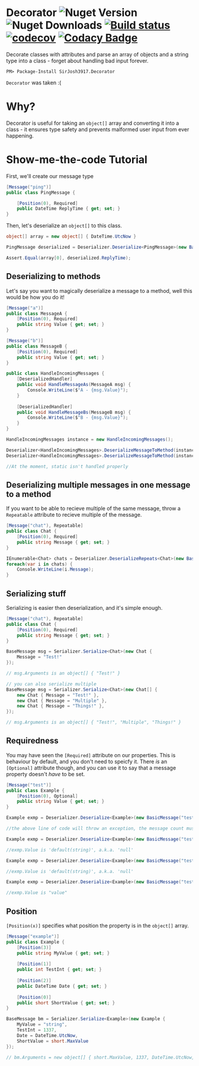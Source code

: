 # Decorator ![Nuget Version](https://img.shields.io/nuget/v/SirJosh3917.Decorator.svg) ![Nuget Downloads](https://img.shields.io/nuget/dt/SirJosh3917.Decorator.svg) [![Build status](https://ci.appveyor.com/api/projects/status/6ooio3rqlsbhs1q2?svg=true)](https://ci.appveyor.com/project/SirJosh3917/decorator) [![codecov](https://codecov.io/gh/SirJosh3917/Decorator/branch/master/graph/badge.svg)](https://codecov.io/gh/SirJosh3917/Decorator) [![Codacy Badge](https://api.codacy.com/project/badge/Grade/43061e7f10a04bfd8dd91f185fc1303a)](https://www.codacy.com/app/SirJosh3917/Decorator?utm_source=github.com&amp;utm_medium=referral&amp;utm_content=SirJosh3917/Decorator&amp;utm_campaign=Badge_Grade)
Decorate classes with attributes and parse an array of objects and a string type into a class - forget about handling bad input forever.

```
PM> Package-Install SirJosh3917.Decorator
```

`Decorator` was taken :(

# Why?
Decorator is useful for taking an `object[]` array and converting it into a class - it ensures type safety and prevents malformed user input from ever happening.

# Show-me-the-code Tutorial
First, we'll create our message type

```cs
[Message("ping")]
public class PingMessage {

    [Position(0), Required]
    public DateTime ReplyTime { get; set; }
}
```

Then, let's deserialize an `object[]` to this class.

```cs
object[] array = new object[] { DateTime.UtcNow }

PingMessage deserialized = Deserializer.Deserialize<PingMessage>(new BasicMessage("ping", array));

Assert.Equal(array[0], deserialized.ReplyTime);
```

## Deserializing to methods
Let's say you want to magically deserialize a message to a method, well this would be how you do it!

```cs
[Message("a")]
public class MessageA {
    [Position(0), Required]
    public string Value { get; set; }
}

[Message("b")]
public class MessageB {
    [Position(0), Required]
    public string Value { get; set; }
}

public class HandleIncomingMessages {
    [DeserializedHandler]
    public void HandleMessageAs(MessageA msg) {
        Console.WriteLine($"A - {msg.Value}");
    }
    
    [DeserializedHandler]
    public void HandleMessageBs(MessageB msg) {
        Console.WriteLine($"B - {msg.Value}");
    }
}

HandleIncomingMessages instance = new HandleIncomingMessages();

Deserializer<HandleIncomingMessages>.DeserializeMessageToMethod(instance, new BasicMessage("b", "Hello, "));
Deserializer<HandleIncomingMessages>.DeserializeMessageToMethod(instance, new BasicMessage("a", "World!"));

//At the moment, static isn't handled properly
```

## Deserializing multiple messages in one message to a method
If you want to be able to recieve multiple of the same message, throw a `Repeatable` attribute to recieve multiple of the message.

```cs
[Message("chat"), Repeatable]
public class Chat {
    [Position(0), Required]
    public string Message { get; set; }
}

IEnumerable<Chat> chats = Deserializer.DeserializeRepeats<Chat>(new BasicMessage("chat", "These", "Are", "Multiple", "Messages!"));
foreach(var i in chats) {
    Console.WriteLine(i.Message);
}
```

## Serializing stuff
Serializing is easier then deserialization, and it's simple enough.

```cs
[Message("chat"), Repeatable]
public class Chat {
    [Position(0), Required]
    public string Message { get; set; }
}

BaseMessage msg = Serializer.Serialize<Chat>(new Chat {
    Message = "Test!"
});

// msg.Arguments is an object[] { "Test!" }

// you can also serialize multiple
BaseMessage msg = Serializer.Serialize<Chat>(new Chat[] {
    new Chat { Message = "Test!" },
    new Chat { Message = "Multiple" },
    new Chat { Message = "Things!" },
});

// msg.Arguments is an object[] { "Test!", "Multiple", "Things!" }
```

## Requiredness

You may have seen the `[Required]` attribute on our properties. This is behaviour by default, and you don't need to speicfy it.
There *is* an `[Optional]` attribute though, and you can use it to say that a message property doesn't *have* to be set.

```cs
[Message("test")]
public class Example {
    [Position(0), Optional]
    public string Value { get; set; }
}

Example exmp = Deserializer.Deserialize<Example>(new BasicMessage("test"));

//the above line of code will throw an exception, the message count must be 1

Example exmp = Deserializer.Deserialize<Example>(new BasicMessage("test", null));

//exmp.Value is 'default(string)', a.k.a. 'null'

Example exmp = Deserializer.Deserialize<Example>(new BasicMessage("test", 1929495));

//exmp.Value is 'default(string)', a.k.a. 'null'

Example exmp = Deserializer.Deserialize<Example>(new BasicMessage("test", "value"));

//exmp.Value is "value"
```

## Position

`[Position(x)]` specifies what position the property is in the `object[]` array.

```cs
[Message("example")]
public class Example {
    [Position(3)]
    public string MyValue { get; set; }
    
    [Position(1)]
    public int TestInt { get; set; }
    
    [Position(2)]
    public DateTime Date { get; set; }
    
    [Position(0)]
    public short ShortValue { get; set; }
}

BaseMessage bm = Serializer.Serialize<Example>(new Example {
    MyValue = "string",
    TestInt = 1337,
    Date = DateTime.UtcNow,
    ShortValue = short.MaxValue
});

// bm.Arguments = new object[] { short.MaxValue, 1337, DateTime.UtcNow, "string" };
```